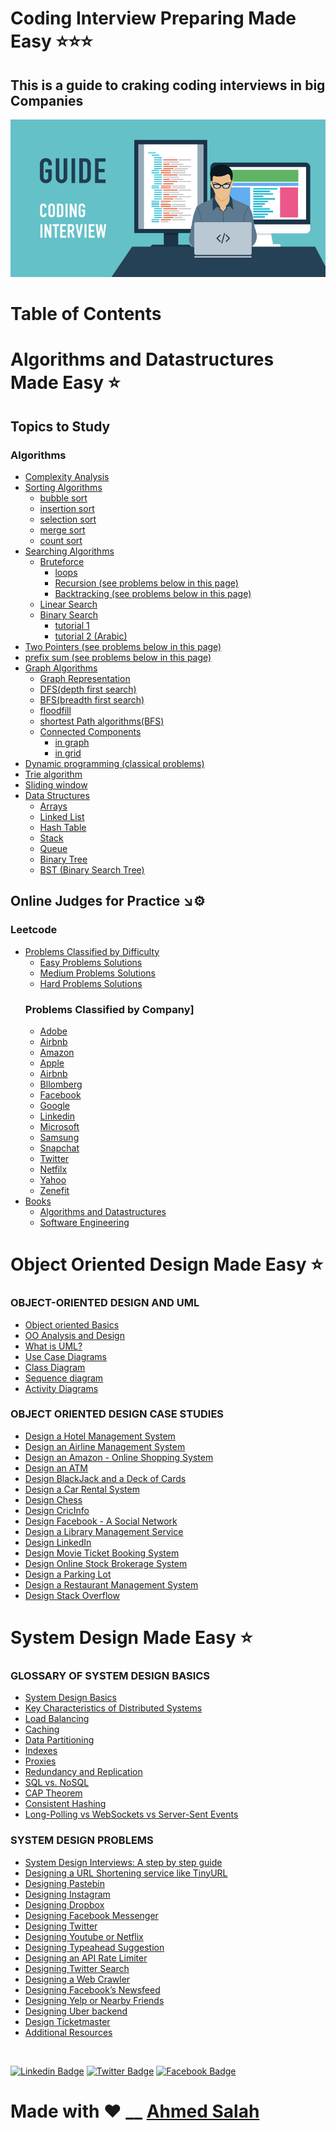 # Coding Interview Preparing Made Easy ⭐⭐⭐
## This is a guide to craking coding interviews in big Companies
![img](img.jpg)

Table of Contents
=================
   # Algorithms and Datastructures Made Easy ⭐
   ## Topics to Study
   ### Algorithms
   * [Complexity Analysis]()
   * [Sorting Algorithms]()
      * [bubble sort](https://www.hackerearth.com/practice/algorithms/sorting/bubble-sort/tutorial/)
      * [insertion sort](https://www.hackerearth.com/practice/algorithms/sorting/insertion-sort/tutorial/)
      * [selection sort](https://www.hackerearth.com/practice/algorithms/sorting/selection-sort/practice-problems/)
      * [merge sort](https://www.hackerearth.com/practice/algorithms/sorting/merge-sort/tutorial/)
      * [count sort](https://www.hackerearth.com/practice/algorithms/sorting/counting-sort/tutorial/)
   * [Searching Algorithms]()
      * [Bruteforce]()
         * [loops](https://www.geeksforgeeks.org/brute-force-approach-and-its-pros-and-cons/)
         * [Recursion (see problems below in this page)](https://www.geeksforgeeks.org/recursion/)
         * [Backtracking (see problems below in this page)](https://www.geeksforgeeks.org/backtracking-introduction/)
      * [Linear Search](https://www.hackerearth.com/practice/algorithms/searching/linear-search/tutorial/)
      * [Binary Search]()
         * [tutorial 1](https://www.hackerearth.com/practice/algorithms/searching/binary-search/tutorial/)
         * [tutorial 2 (Arabic)](https://www.youtube.com/watch?v=CrudfbS__Ao)
   * [Two Pointers (see problems below in this page)](https://www.geeksforgeeks.org/two-pointers-technique/)
   * [prefix sum (see problems below in this page)](https://www.geeksforgeeks.org/prefix-sum-array-implementation-applications-competitive-programming/)
   * [Graph Algorithms]()
      * [Graph Representation](https://www.hackerearth.com/practice/algorithms/graphs/graph-representation/tutorial/)
      * [DFS(depth first search)](https://www.hackerearth.com/practice/algorithms/graphs/depth-first-search/tutorial/)
      * [BFS(breadth first search)](https://www.hackerearth.com/practice/algorithms/graphs/breadth-first-search/practice-problems/)
      * [floodfill](https://www.hackerearth.com/practice/algorithms/graphs/flood-fill-algorithm/tutorial/)
      * [shortest Path algorithms(BFS)](https://www.geeksforgeeks.org/shortest-path-unweighted-graph/)
      * [Connected Components]()
         * [in graph](https://www.geeksforgeeks.org/connected-components-in-an-undirected-graph/)
         * [in grid](https://algorithms.tutorialhorizon.com/find-the-number-of-distinct-islands-or-connected-components/)
   * [Dynamic programming (classical problems)]()
   * [Trie algorithm]()
   * [Sliding window]()
   * [Data Structures]()
      * [Arrays]()
      * [Linked List](https://github.com/EngAhmedSalah/Coding-Interview-Preparing/tree/master/Topics%20to%20Study/Linked%20List)
      * [Hash Table]()
      * [Stack]()
      * [Queue]()
      * [Binary Tree]()
      * [BST (Binary Search Tree)]()
   ## Online Judges for Practice ↘️⚙️
   ### Leetcode
   * [Problems Classified by Difficulty](https://github.com/EngAhmedSalah/Coding-Interview-Preparing/tree/master/Leetcode/Problems%20Classified%20By%20Difficulty)
      * [Easy Problems Solutions](#other-emails)
      * [Medium Problems Solutions](#configuring-other-emails)
      * [Hard Problems Solutions](#configuring-other-emails)
      ### Problems Classified by Company]
      * [Adobe](https://github.com/EngAhmedSalah/Coding-Interview-Preparing/blob/018102f1bb4c5cd6555fabdf7d0e4ae868a10d0f/Leetcode/Premium%20List%20By%20Company/Adobe%20-%20LeetCode.pdf)
      * [Airbnb](https://github.com/EngAhmedSalah/Coding-Interview-Preparing/blob/origin/Leetcode/Premium%20List%20By%20Company/Airbnb%20-%20LeetCode.pdf)
      * [Amazon](https://github.com/EngAhmedSalah/Coding-Interview-Preparing/blob/origin/Leetcode/Premium%20List%20By%20Company/Amazon%20-%20LeetCode.pdf)
      * [Apple](https://github.com/EngAhmedSalah/Coding-Interview-Preparing/blob/origin/Leetcode/Premium%20List%20By%20Company/Apple%20-%20LeetCode.pdf)
      * [Airbnb](https://github.com/EngAhmedSalah/Coding-Interview-Preparing/blob/origin/Leetcode/Premium%20List%20By%20Company/Airbnb%20-%20LeetCode.pdf)
      * [Bllomberg](https://github.com/EngAhmedSalah/Coding-Interview-Preparing/blob/origin/Leetcode/Premium%20List%20By%20Company/Bloomberg%20-%20LeetCode.pdf)
      * [Facebook](https://github.com/EngAhmedSalah/Coding-Interview-Preparing/blob/origin/Leetcode/Premium%20List%20By%20Company/Facebook%20-%20LeetCode.pdf)
      * [Google](https://github.com/EngAhmedSalah/Coding-Interview-Preparing/tree/master/Leetcode/Problems%20Classified%20by%20Company/Google%20Problems%20Solutions)
      * [Linkedin](https://github.com/EngAhmedSalah/Coding-Interview-Preparing/blob/origin/Leetcode/Premium%20List%20By%20Company/LinkedIn%20-%20LeetCode.pdf)
      * [Microsoft](https://github.com/EngAhmedSalah/Coding-Interview-Preparing/blob/a9496bb33d9e33926ad6c8baa21784e391256f08/Leetcode/Problems%20Classified%20by%20Company/Premium%20List%20By%20Company/Microsoft%20-%20LeetCode.pdf)
      * [Samsung](https://github.com/EngAhmedSalah/Coding-Interview-Preparing/blob/018102f1bb4c5cd6555fabdf7d0e4ae868a10d0f/Leetcode/Premium%20List%20By%20Company/Samsung%20-%20LeetCode.pdf)
      * [Snapchat](https://github.com/EngAhmedSalah/Coding-Interview-Preparing/blob/018102f1bb4c5cd6555fabdf7d0e4ae868a10d0f/Leetcode/Premium%20List%20By%20Company/Snapchat%20-%20LeetCode.pdf)
      * [Twitter](https://github.com/EngAhmedSalah/Coding-Interview-Preparing/blob/018102f1bb4c5cd6555fabdf7d0e4ae868a10d0f/Leetcode/Premium%20List%20By%20Company/Twitter%20-%20LeetCode.pdf)
      * [Netfilx](https://github.com/EngAhmedSalah/Coding-Interview-Preparing/blob/018102f1bb4c5cd6555fabdf7d0e4ae868a10d0f/Leetcode/Premium%20List%20By%20Company/Netflix%20-%20LeetCode.pdf)
      * [Yahoo](https://github.com/EngAhmedSalah/Coding-Interview-Preparing/blob/origin/Leetcode/Premium%20List%20By%20Company/Yahoo%20-%20LeetCode.pdf)
      * [Zenefit](https://github.com/EngAhmedSalah/Coding-Interview-Preparing/blob/origin/Leetcode/Premium%20List%20By%20Company/Zenefits%20-%20LeetCode.pdf)
* [Books](https://github.com/EngAhmedSalah/Coding-Interview-Preparing/tree/master/books)
   * [Algorithms and Datastructures](https://github.com/EngAhmedSalah/Coding-Interview-Preparing/tree/master/books/algorithms%20and%20datastructures)
   * [Software Engineering](https://github.com/EngAhmedSalah/Coding-Interview-Preparing/tree/master/books/Software%20Engineering)
# Object Oriented Design Made Easy ⭐
   ### OBJECT-ORIENTED DESIGN AND UML
   * [Object oriented Basics](https://htmlpreview.github.io/?https://github.com/EngAhmedSalah/Coding-Interview-Preparing/blob/origin/OOP/core/object-oriented-basics.html)
   * [OO Analysis and Design](https://htmlpreview.github.io/?https://github.com/EngAhmedSalah/Coding-Interview-Preparing/blob/origin/OOP/core/OO-analysis-and-design.html)
   * [What is UML?](https://htmlpreview.github.io/?https://github.com/EngAhmedSalah/Coding-Interview-Preparing/blob/origin/OOP/core/what-is-uml.html)
   * [Use Case Diagrams](https://htmlpreview.github.io/?https://github.com/EngAhmedSalah/Coding-Interview-Preparing/blob/origin/OOP/core/use-case-diagram.html)
   * [Class Diagram](https://htmlpreview.github.io/?https://github.com/EngAhmedSalah/Coding-Interview-Preparing/blob/origin/OOP/core/class-diagram.html)
   * [Sequence diagram](https://htmlpreview.github.io/?https://github.com/EngAhmedSalah/Coding-Interview-Preparing/blob/origin/OOP/core/sequence-diagram.html)
   * [Activity Diagrams](https://htmlpreview.github.io/?https://github.com/EngAhmedSalah/Coding-Interview-Preparing/blob/origin/OOP/core/activity-diagrams.html)
   ### OBJECT ORIENTED DESIGN CASE STUDIES
   * [Design a Hotel Management System]()
   * [Design an Airline Management System]()
   * [Design an Amazon - Online Shopping System]()
   * [Design an ATM]()
   * [Design BlackJack and a Deck of Cards]()
   * [Design a Car Rental System]()
   * [Design Chess]()
   * [Design CricInfo]()
   * [Design Facebook - A Social Network]()
   * [Design a Library Management Service]()
   * [Design LinkedIn]()
   * [Design Movie Ticket Booking System]()
   * [Design Online Stock Brokerage System]()
   * [Design a Parking Lot]()
   * [Design a Restaurant Management System]()
   * [Design Stack Overflow]()
   # System Design Made Easy ⭐
   ### GLOSSARY OF SYSTEM DESIGN BASICS
   * [System Design Basics]()
   * [Key Characteristics of Distributed Systems]()
   * [Load Balancing]()
   * [Caching]()
   * [Data Partitioning]()
   * [Indexes]()
   * [Proxies]()
   * [Redundancy and Replication]()
   * [SQL vs. NoSQL]()
   * [CAP Theorem]()
   * [Consistent Hashing]()
   * [Long-Polling vs WebSockets vs Server-Sent Events]()
   ### SYSTEM DESIGN PROBLEMS
   * [System Design Interviews: A step by step guide]()
   * [Designing a URL Shortening service like TinyURL]()
   * [Designing Pastebin]()
   * [Designing Instagram]()
   * [Designing Dropbox]()
   * [Designing Facebook Messenger]()
   * [Designing Twitter]()
   * [Designing Youtube or Netflix]()
   * [Designing Typeahead Suggestion]()
   * [Designing an API Rate Limiter]()
   * [Designing Twitter Search]()
   * [Designing a Web Crawler]()
   * [Designing Facebook’s Newsfeed]()
   * [Designing Yelp or Nearby Friends]()
   * [Designing Uber backend]()
   * [Design Ticketmaster]()
   * [Additional Resources]()


<br>


[![Linkedin Badge](https://img.shields.io/badge/-Ahmed_Salah-blue?style=flat-square&logo=Linkedin&logoColor=white&link=https://www.linkedin.com/in/engahmedsalah98/)](https://www.linkedin.com/in/engahmedsalah98/) [![Twitter Badge](https://img.shields.io/badge/-@Ahmed__Salah-1ca0f1?style=flat-square&labelColor=1ca0f1&logo=twitter&logoColor=white&link=https://twitter.com/engahmedsalah98)](https://twitter.com/engahmedsalah98) [![Facebook Badge](https://img.shields.io/badge/-@Ahmed_Salah_-3b5998?style=flat-square&labelColor=3b5998&logo=facebook&logoColor=white&link=https://www.facebook.com/SWEAhmedSalah/)](https://www.facebook.com/SWEAhmedSalah/)

# Made with :heart: __    <a href = "https://www.facebook.com/SWEAhmedSalah/">Ahmed Salah</a>